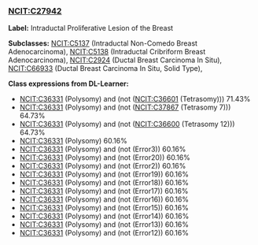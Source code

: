 
### [NCIT:C27942](http://purl.obolibrary.org/obo/NCIT_C27942)
**Label:** Intraductal Proliferative Lesion of the Breast

**Subclasses:** [NCIT:C5137](http://purl.obolibrary.org/obo/NCIT_C5137) (Intraductal Non-Comedo Breast Adenocarcinoma), [NCIT:C5138](http://purl.obolibrary.org/obo/NCIT_C5138) (Intraductal Cribriform Breast Adenocarcinoma), [NCIT:C2924](http://purl.obolibrary.org/obo/NCIT_C2924) (Ductal Breast Carcinoma In Situ), [NCIT:C66933](http://purl.obolibrary.org/obo/NCIT_C66933) (Ductal Breast Carcinoma In Situ, Solid Type), 

**Class expressions from DL-Learner:**

- [NCIT:C36331](http://purl.obolibrary.org/obo/NCIT_C36331) (Polysomy) and (not ([NCIT:C36601](http://purl.obolibrary.org/obo/NCIT_C36601) (Tetrasomy))) 71.43%
- [NCIT:C36331](http://purl.obolibrary.org/obo/NCIT_C36331) (Polysomy) and (not ([NCIT:C37867](http://purl.obolibrary.org/obo/NCIT_C37867) (Tetrasomy 7))) 64.73%
- [NCIT:C36331](http://purl.obolibrary.org/obo/NCIT_C36331) (Polysomy) and (not ([NCIT:C36600](http://purl.obolibrary.org/obo/NCIT_C36600) (Tetrasomy 12))) 64.73%
- [NCIT:C36331](http://purl.obolibrary.org/obo/NCIT_C36331) (Polysomy) 60.16%
- [NCIT:C36331](http://purl.obolibrary.org/obo/NCIT_C36331) (Polysomy) and (not (Error3)) 60.16%
- [NCIT:C36331](http://purl.obolibrary.org/obo/NCIT_C36331) (Polysomy) and (not (Error20)) 60.16%
- [NCIT:C36331](http://purl.obolibrary.org/obo/NCIT_C36331) (Polysomy) and (not (Error2)) 60.16%
- [NCIT:C36331](http://purl.obolibrary.org/obo/NCIT_C36331) (Polysomy) and (not (Error19)) 60.16%
- [NCIT:C36331](http://purl.obolibrary.org/obo/NCIT_C36331) (Polysomy) and (not (Error18)) 60.16%
- [NCIT:C36331](http://purl.obolibrary.org/obo/NCIT_C36331) (Polysomy) and (not (Error17)) 60.16%
- [NCIT:C36331](http://purl.obolibrary.org/obo/NCIT_C36331) (Polysomy) and (not (Error16)) 60.16%
- [NCIT:C36331](http://purl.obolibrary.org/obo/NCIT_C36331) (Polysomy) and (not (Error15)) 60.16%
- [NCIT:C36331](http://purl.obolibrary.org/obo/NCIT_C36331) (Polysomy) and (not (Error14)) 60.16%
- [NCIT:C36331](http://purl.obolibrary.org/obo/NCIT_C36331) (Polysomy) and (not (Error13)) 60.16%
- [NCIT:C36331](http://purl.obolibrary.org/obo/NCIT_C36331) (Polysomy) and (not (Error12)) 60.16%


